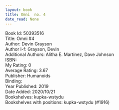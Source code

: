 ```yaml
---
layout: book
title: Omni  no. 4
date_read: None
---
```


Book Id: 50393516<br />
Title: Omni #4<br />
Author: Devin Grayson<br />
Author l-f: Grayson, Devin<br />
Additional Authors: Alitha E. Martinez, Dave Johnson<br />
ISBN: <br />
My Rating: 0<br />
Average Rating: 3.67<br />
Publisher: Humanoids<br />
Binding: <br />
Year Published: 2019<br />
Date Added: 2020/10/21<br />
Bookshelves: kupka-wstydu<br />
Bookshelves with positions: kupka-wstydu (#1916)<br />

